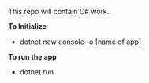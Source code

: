 This repo will contain C# work.

**To Initialize**

- dotnet new console -o [name of app]

**To run the app**

- dotnet run
